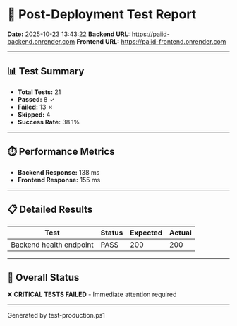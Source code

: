 # 🧪 Post-Deployment Test Report

**Date:** 2025-10-23 13:43:22
**Backend URL:** https://paiid-backend.onrender.com
**Frontend URL:** https://paiid-frontend.onrender.com

---

## 📊 Test Summary

- **Total Tests:** 21
- **Passed:** 8 ✓
- **Failed:** 13 ✗
- **Skipped:** 4
- **Success Rate:** 38.1%

---

## ⏱️ Performance Metrics

- **Backend Response:** 138 ms
- **Frontend Response:** 155 ms

---

## 📋 Detailed Results

| Test | Status | Expected | Actual |
|------|--------|----------|--------|
| Backend health endpoint | PASS | 200 | 200 | | Frontend accessibility | PASS | 200 | 200 | | API documentation | ERROR | 200 | 404 | | API docs redirect | PASS | 200 | 200 | | Protected endpoint without auth (401) | ERROR | 401 | 401 | | Options expirations - AAPL (requires auth) | ERROR | 401 | 404 | | Market indices endpoint (requires auth) | ERROR | 401 | 401 | | Health check (public) | PASS | 200 | 200 | | Options chains endpoint (requires auth) | ERROR | 401 | 404 | | Greeks calculator (requires auth) | ERROR | 401 | 404 | | Position manager (requires auth) | ERROR | 401 | 401 | | AI recommendations (requires auth) | ERROR | 401 | 500 | | Claude chat endpoint (requires auth) | ERROR | 401 | 422 | | Paper trading execution (requires auth) | ERROR | 401 | 401 | | Account info (requires auth) | ERROR | 401 | 401 | | Homepage | PASS | 200 | 200 | | Proxy health check | ERROR | 200 | 403 | | Main dashboard page | PASS | 200 | 200 | | API proxy health | ERROR | 200 | 403 |

---

## 🎯 Overall Status

❌ **CRITICAL TESTS FAILED** - Immediate attention required

---

Generated by test-production.ps1
